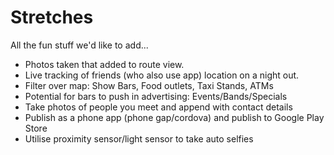 Stretches
=========
All the fun stuff we'd like to add...

* Photos taken that added to route view.
* Live tracking of friends (who also use app) location on a night out.
* Filter over map:  Show Bars, Food outlets, Taxi Stands, ATMs
* Potential for bars to push in advertising:  Events/Bands/Specials
* Take photos of people you meet and append with contact details
* Publish as a phone app (phone gap/cordova) and publish to Google Play Store
* Utilise proximity sensor/light sensor to take auto selfies

